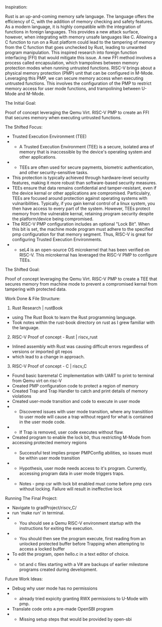 Inspiration:

Rust is an up-and-coming memory safe language. The language offers the efficiency of C, with the addition of memory checking and safety features. As a modern language, it is highly compatible with the integration of functions in foreign languages. This provides a new attack surface, however, when integrating with memory unsafe languages like C. Allowing a C function to run on a Rust platform could lead to the tampering of memory from the C function that goes unchecked by Rust, leading to unwanted program manipulation. This inspired research into foreign function interfacing (FFI) that would mitigate this issue. A new FFI method involves a process called encapsulation, which trampolines between memory protection modes when running untrusted functions. 
RISC-V brings about a physical memory protection (PMP) unit that can be configured in M-Mode. Leveraging this PMP, we can secure memory access when executing untrusted functions. This involves the configuration of the PMP to restrict memory access for user mode functions, and trampolining between U-Mode and M-Mode.

The Initial Goal:

Proof of concept leveraging the Qemu Virt. RISC-V PMP to create an FFI that secures memory when executing untrusted functions.

The Shifted Focus:

- Trusted Execution Environment (TEE)
- - A Trusted Execution Environment (TEE) is a secure, isolated area of memory that is inaccessible by the device's operating system and other applications. 
- - TEEs are often used for secure payments, biometric authentication, and other security-sensitive tasks.
- This protection is typically achieved through hardware-level security features, making it more robust than software-based security measures.  
- TEEs ensure that data remains confidential and tamper-resistant, even if the device kernal or other applications are compromised. Particulalry, TEEs are focused around protection against operating systems with vulnaribilities. Typically, if you gain kernal control of a linux system, you then have access to every part of the system. However, TEEs protect memory from the vulnerable kernal, retaining program security despite the platform/device being compromised.
- The RISC-V PMP configuration includes an optional "Lock Bit". When this bit is set, the machine mode program must adhere to the specified pmp configuration for that memory segment. Thus, RISC-V is great for configuring Trusted Execution Environments. 
- - seL4 is an open-source OS microkernel that has been verified on RISC-V. This microkernal has leveraged the RISC-V PMP to configure TEEs.

The Shifted Goal:

Proof of concept leveraging the Qemu Virt. RISC-V PMP to create a TEE that secures memory from machine mode to prevent a compromised kernal from tampering with protected data.

Work Done & File Structure: 

1. Rust Research | rustBook
- using The Rust Book to learn the Rust programming language.
- Took notes within the rust-book directory on rust as I grew familiar with the language.

2. RISC-V Proof of concept - Rust | riscv_rust
- Inlined assembly with Rust was causing difficult errors regardless of versions or imported git repos
- which lead to a change in approach. 

3. RISC-V Proof of concept - C | riscv_C
- Found basic baremetal C implementation with UART to print to terminal from Qemu virt on risc-V
- Created PMP configuration code to protect a region of memory
- Created Trap and Trap Handler to catch and print details of memory violations
- Created user-mode transition and code to execute in user mode
- - Discovered issues with user mode transition, where any transitition to user mode will cause a trap without regard for what is contained in the user mode code.
- - If Trap is removed, user code executes without flaw.
- Created program to enable the lock bit, thus restricting M-Mode from accessing protected memory regions
- - Successful test implies proper PMPConfig abilities, so issues must be within user mode transition
- - Hypothesis, user mode needs access to it's program. Currently, accessing program data in user mode triggers traps.
- - Notes - pmp csr with lock bit enabled must come before pmp csrs without locking. Failure will result in ineffective lock

Running The Final Project:

- Navigate to gradProject/riscv_C/
- run 'make run' in terminal. 
- - You should see a Qemu RISC-V environment startup with the instructions for exiting the execution.
- - You should then see the program execute, first reading from an unlocked protected buffer before Trapping when attempting to access a locked buffer
- To edit the program, open hello.c in a text editor of choice.
- - txt and c files starting with a V# are backups of earlier milestone programs created during development.

Future Work Ideas:

- Debug why user mode has no permissions
- - already tried expicity granting RWX permissions to U-Mode with pmp.
- Translate code onto a pre-made OpenSBI program
- - Missing setup steps that would be provided by open-sbi